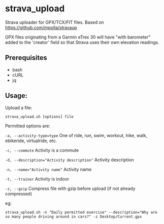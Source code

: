 # strava_upload
Strava uploader for GPX/TCX/FIT files.
Based on https://github.com/mpolla/stravaup

GPX files originating from a Garmin eTrex 30 will have "with barometer" added to the 'creator' field so that Strava uses their own elevation readings.

## Prerequisites
* bash
* cURL
* jq


## Usage:
Upload a file:

  `strava_upload.sh [options] file`

Permitted options are:

`-a, --activity-type=type` One of ride, run, swim, workout, hike, walk, ebikeride, virtualride, etc.

`-c, --commute` Activity is a commute

`-d, --description="Activity description"` Activity description

`-n, --name="Activity name"` Activity name

`-t, --trainer` Activity is indoor

`-z, --gzip` Compress file with gzip before upload (if not already compressed)

eg:

  `strava_upload.sh -n "Daily permitted exercise" --description="Why are so many people driving around in cars?" -z Desktop/Current.gpx`
